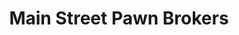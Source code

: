 ---
title: "Main Street Pawn Brokers"
url: /front-royal/main-street-pawn-brokers/
shop: pawnbroker
---